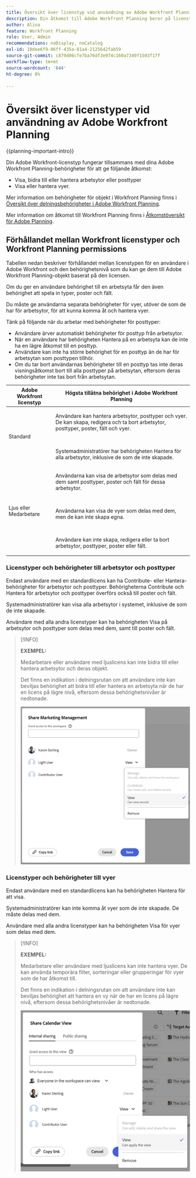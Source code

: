 ```yaml
---
title: Översikt över licenstyp vid användning av Adobe Workfront Planning
description: Din åtkomst till Adobe Workfront Planning beror på licenstypen, förutom dina behörigheter till objekt. Alla användare i organisationen har inte samma åtkomst och behörigheter för att använda Adobe Workfront Planning. I den här artikeln beskrivs de åtkomstnivåer som användare kan ha till Adobe Workfront Planning.
author: Alina
feature: Workfront Planning
role: User, Admin
recommendations: noDisplay, noCatalog
exl-id: 10dee6f9-06ff-435a-81a4-2125642fab59
source-git-commit: c879d06cfe7ba76df3e974c160a7349f1503f17f
workflow-type: tm+mt
source-wordcount: '644'
ht-degree: 0%

---
```



# Översikt över licenstyper vid användning av Adobe Workfront Planning

<!--<span class="preview">The highlighted information on this page refers to functionality not yet generally available. It is available only in the Preview environment for all customers. After the monthly releases to Production, the same features are also available in the Production environment for customers who enabled fast releases. </span>   

<span class="preview">For information about fast releases, see [Enable or disable fast releases for your organization](/help/quicksilver/administration-and-setup/set-up-workfront/configure-system-defaults/enable-fast-release-process.md). </span>-->

{{planning-important-intro}}

Din Adobe Workfront-licenstyp fungerar tillsammans med dina Adobe Workfront Planning-behörigheter för att ge följande åtkomst:

* Visa, bidra till eller hantera arbetsytor eller posttyper
* Visa eller hantera vyer.

Mer information om behörigheter för objekt i Workfront Planning finns i [Översikt över delningsbehörigheter i Adobe Workfront Planning](/help/quicksilver/planning/access/sharing-permissions-overview.md).

Mer information om åtkomst till Workfront Planning finns i [Åtkomstöversikt för Adobe Planning](/help/quicksilver/planning/access/access-overview.md).

## Förhållandet mellan Workfront licenstyper och Workfront Planning permissions

Tabellen nedan beskriver förhållandet mellan licenstypen för en användare i Adobe Workfront och den behörighetsnivå som du kan ge dem till Adobe Workfront Planning-objekt baserat på den licensen.

Om du ger en användare behörighet till en arbetsyta får den även behörighet att spela in typer, poster och fält.

Du måste ge användarna separata behörigheter för vyer, utöver de som de har för arbetsytor, för att kunna komma åt och hantera vyer.

Tänk på följande när du arbetar med behörigheter för posttyper:

* Användare ärver automatiskt behörigheter för posttyp från arbetsytor.
* När en användare har behörigheten Hantera på en arbetsyta kan de inte ha en lägre åtkomst till en posttyp.
* Användare kan inte ha större behörighet för en posttyp än de har för arbetsytan som posttypen tillhör.
* Om du tar bort användarnas behörigheter till en posttyp tas inte deras visningsåtkomst bort till alla posttyper på arbetsytan, eftersom deras behörigheter inte tas bort från arbetsytan.

| Adobe Workfront licenstyp | Högsta tillåtna behörighet i Adobe Workfront Planning |
|------------------------------------------------|-------------------------------------------------------------------------------------------------------------------------------------------------------------------------------|
| Standard | <p>Användare kan hantera arbetsytor, posttyper och vyer. De kan skapa, redigera och ta bort arbetsytor, posttyper, poster, fält och vyer.</p> <br> <p>Systemadministratörer har behörigheten Hantera för alla arbetsytor, inklusive de som de inte skapade.</p> |
| Ljus eller Medarbetare | <p>Användarna kan visa de arbetsytor som delas med dem samt posttyper, poster och fält för dessa arbetsytor.</p> <br> <p>Användarna kan visa de vyer som delas med dem, men de kan inte skapa egna. </p><br> <p>Användare kan inte skapa, redigera eller ta bort arbetsytor, posttyper, poster eller fält.</p> |

<!--Old: 
*Workfront Planning is not available for legacy Workfront licenses. 
For more information, see [Access requirements in Workfront documentation](/help/quicksilver/administration-and-setup/add-users/access-levels-and-object-permissions/access-level-requirements-in-documentation.md).-->


### Licenstyper och behörigheter till arbetsytor och posttyper

Endast användare med en standardlicens kan ha Contribute- eller Hantera-behörigheter för arbetsytor och posttyper. Behörigheterna Contribute och Hantera för arbetsytor och posttyper överförs också till poster och fält.

Systemadministratörer kan visa alla arbetsytor i systemet, inklusive de som de inte skapade.

Användare med alla andra licenstyper kan ha behörigheten Visa på arbetsytor och posttyper som delas med dem, samt till poster och fält.


>[!INFO]
>
>**EXEMPEL:**
>
>Medarbetare eller användare med ljuslicens kan inte bidra till eller hantera arbetsytor och deras objekt.
>
>Det finns en indikation i delningsrutan om att användare inte kan beviljas behörighet att bidra till eller hantera en arbetsyta när de har en licens på lägre nivå, eftersom dessa behörighetsnivåer är nedtonade.
>
>![Behörigheter är nedtonade för medverkande användare på arbetsytan](assets/permissions-grayed-out-for-contributor-user-on-workspace.png)


### Licenstyper och behörigheter till vyer

Endast användare med en standardlicens kan ha behörigheten Hantera för att visa.

Systemadministratörer kan inte komma åt vyer som de inte skapade. De måste delas med dem.

Användare med alla andra licenstyper kan ha behörigheten Visa för vyer som delas med dem.

>[!INFO]
>
>**EXEMPEL:**
>
>Medarbetare eller användare med ljuslicens kan inte hantera vyer. De kan använda temporära filter, sorteringar eller grupperingar för vyer som de har åtkomst till.
>
>Det finns en indikation i delningsrutan om att användare inte kan beviljas behörighet att hantera en vy när de har en licens på lägre nivå, eftersom dessa behörighetsnivåer är nedtonade.
>
>![Behörigheterna är nedtonade för ljusa användare på visningsresursen](assets/permissions-grayed-out-for-light-user.png)
